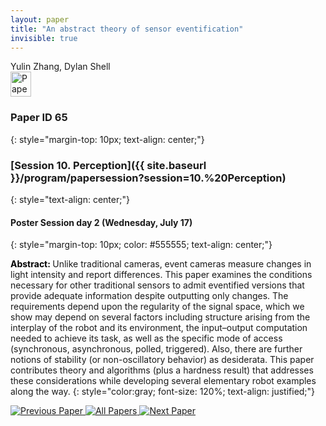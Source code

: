 ```yaml
---
layout: paper
title: "An abstract theory of sensor eventification"
invisible: true
---
```

<div class="paper-authors">
<div class="paper-author-box">
    <div class="paper-author-name">Yulin Zhang, Dylan Shell</div>
    <div class="paper-author-uni"></div>
</div>

</div><div class="paper-pdf">
                <div> <a href="https://enriquecoronadozu.github.io/rssproceedings2024/rss20/p065.pdf"><img src="{{ site.baseurl }}/images/paper_link.png" alt="Paper Website" width = "33"  height = "40"/></a> </div>
                </div>

### Paper ID 65
{: style="margin-top: 10px; text-align: center;"}

### [Session 10. Perception]({{ site.baseurl }}/program/papersession?session=10.%20Perception)
{: style="text-align: center;"}

#### Poster Session day 2 (Wednesday, July 17)
{: style="margin-top: 10px; color: #555555; text-align: center;"}

<b style="color: black;">Abstract: </b>Unlike traditional cameras, event cameras measure changes in light intensity and report differences. This paper examines the conditions necessary for other traditional sensors to admit eventified versions that provide adequate information despite outputting only changes. The requirements depend upon the regularity of the signal space, which we show may depend on several factors including structure arising from the interplay of the robot and its environment, the input–output computation needed to achieve its task, as well as the specific mode of access (synchronous, asynchronous, polled, triggered). Also, there are further notions of stability (or non-oscillatory behavior) as desiderata. This paper contributes theory and algorithms (plus a hardness result) that addresses these considerations while developing several elementary robot examples along the way.
{: style="color:gray; font-size: 120%; text-align: justified;"}


<div class="paper-menu">
<a href="{{ site.baseurl }}/program/papers/064/"> <img src="{{ site.baseurl }}/images/previous_paper_icon.png" alt="Previous Paper" title="Previous Paper"/> </a>
<a href="{{ site.baseurl }}/program/papers"><img src="{{ site.baseurl }}/images/overview_icon.png" alt="All Papers" title="All Papers"/> </a>
<a href="{{ site.baseurl }}/program/papers/066/"> <img src="{{ site.baseurl }}/images/next_paper_icon.png" alt="Next Paper" title="Next Paper"/> </a>

</div>

